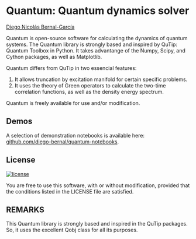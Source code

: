 Quantum: Quantum dynamics solver
================================

[Diego Nicolás Bernal-García](http://github.com/diego-bernal)

Quantum is open-source software for calculating the dynamics of quantum systems. The Quantum library is strongly based and inspired by QuTip: Quantum Toolbox in Python. It takes advantange of the Numpy, Scipy, and Cython packages, as well as Matplotlib.

Quantum differs from QuTip in two essencial features:
1. It allows truncation by excitation manifold for certain specific problems.
2. It uses the theory of Green operators to calculate the two-time correlation functions, as well as the density energy spectrum.

Quantum is freely available for use and/or modification.

Demos
-----
A selection of demonstration notebooks is available here: [github.com/diego-bernal/quantum-notebooks](http://github.com/diego-bernal/quantum-notebooks).

License
-------
[![license](https://img.shields.io/badge/license-New%20BSD-blue.svg)](http://en.wikipedia.org/wiki/BSD_licenses)

You are free to use this software, with or without modification, provided that the conditions listed in the LICENSE file are satisfied.


REMARKS
-------
This Quantum library is strongly based and inspired in the QuTip packages. So, it uses the excellent Qobj class for all its purposes.
